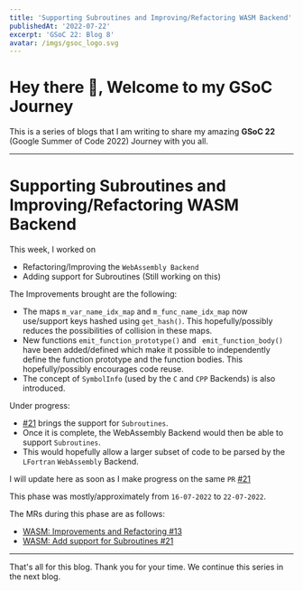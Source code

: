 ```yaml
---
title: 'Supporting Subroutines and Improving/Refactoring WASM Backend'
publishedAt: '2022-07-22'
excerpt: 'GSoC 22: Blog 8'
avatar: /imgs/gsoc_logo.svg
---
```

# Hey there 🤗, Welcome to my GSoC Journey

This is a series of blogs that I am writing to share my amazing **GSoC 22** (Google Summer of Code 2022) Journey with you all.

---

# Supporting Subroutines and Improving/Refactoring WASM Backend

This week, I worked on
- Refactoring/Improving the `WebAssembly Backend`
- Adding support for Subroutines (Still working on this)

The Improvements brought are the following:
- The maps `m_var_name_idx_map` and `m_func_name_idx_map` now use/support keys hashed using `get_hash()`.
This hopefully/possibly reduces the possibilities of collision in these maps.
- New functions `emit_function_prototype()` and ` emit_function_body()` have been added/defined
 which make it possible to independently define the function prototype and the function bodies.
This hopefully/possibly encourages code reuse.
- The concept of `SymbolInfo` (used by the `C` and `CPP` Backends) is also introduced.

Under progress:
- [#21](https://github.com/lfortran/lfortran/pull/21) brings the support for `Subroutines`.
- Once it is complete, the WebAssembly Backend would then be able to support `Subroutines`.
- This would hopefully allow a larger subset of code to be parsed by the `LFortran` `WebAssembly` Backend.

I will update here as soon as I make progress on the same `PR` [#21](https://github.com/lfortran/lfortran/pull/21)


This phase was mostly/approximately from `16-07-2022` to `22-07-2022`.

The MRs during this phase are as follows:
- [WASM: Improvements and Refactoring #13](https://github.com/lfortran/lfortran/pull/13)
- [WASM: Add support for Subroutines #21](https://github.com/lfortran/lfortran/pull/21)

---

That's all for this blog. Thank you for your time. We continue this series in the next blog.
